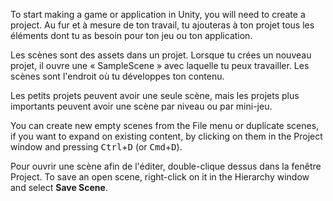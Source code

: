 To start making a game or application in Unity, you will need to create a project. Au fur et à mesure de ton travail, tu ajouteras à ton projet tous les éléments dont tu as besoin pour ton jeu ou ton application.

Les scènes sont des assets dans un projet. Lorsque tu crées un nouveau projet, il ouvre une « SampleScene » avec laquelle tu peux travailler. Les scènes sont l'endroit où tu développes ton contenu.

Les petits projets peuvent avoir une seule scène, mais les projets plus importants peuvent avoir une scène par niveau ou par mini-jeu.

You can create new empty scenes from the File menu or duplicate scenes, if you want to expand on existing content, by clicking on them in the Project window and pressing <kbd>Ctrl</kbd>+<kbd>D</kbd> (or <kbd>Cmd</kbd>+<kbd>D</kbd>).

Pour ouvrir une scène afin de l'éditer, double-clique dessus dans la fenêtre Project. To save an open scene, right-click on it in the Hierarchy window and select **Save Scene**.
